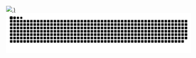 [![](https://github-readme-stats.vercel.app/api?username=saulrodvaq&show_icons=true&icon_color=FFFFFF&bg_color=030303)
)](https://github.com/saulrodvaq/github-readme-stats)
<img alt="snake eating my contributions" src="https://raw.githubusercontent.com/saulrodvaq/saulrodvaq/output/github-contribution-grid-snake-dark.svg" />
